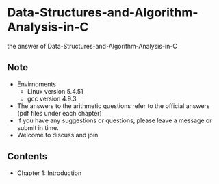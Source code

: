 # Data-Structures-and-Algorithm-Analysis-in-C

the answer of Data-Structures-and-Algorithm-Analysis-in-C

## Note

- Envirnoments
  - Linux version 5.4.51
  - gcc version 4.9.3
- The answers to the arithmetic questions refer to the official answers (pdf files under each chapter)
- If you have any suggestions or questions, please leave a message or submit in time.
- Welcome to discuss and join

## Contents

- Chapter 1: Introduction

